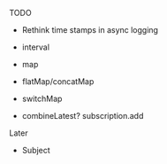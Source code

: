TODO

* Rethink time stamps in async logging

* interval
* map
* flatMap/concatMap
* switchMap
* combineLatest?
subscription.add

Later
* Subject
